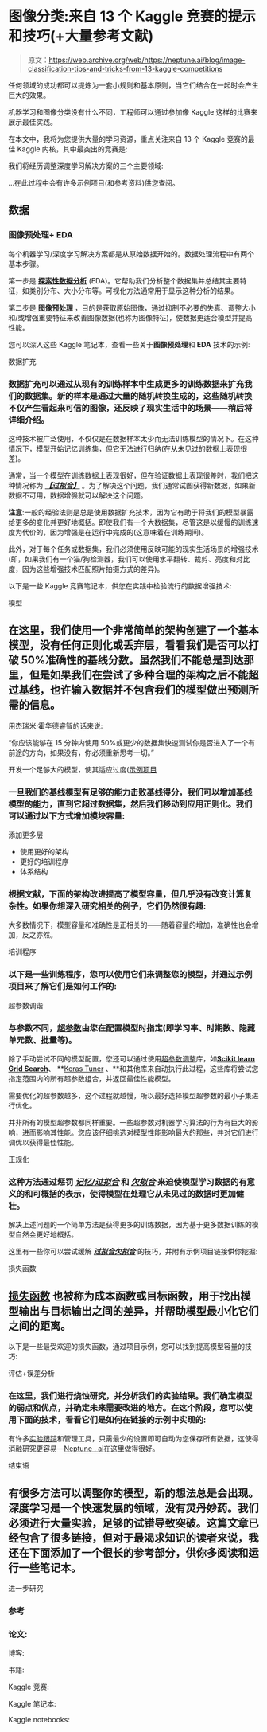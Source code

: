 # 图像分类:来自 13 个 Kaggle 竞赛的提示和技巧(+大量参考文献)

> 原文：<https://web.archive.org/web/https://neptune.ai/blog/image-classification-tips-and-tricks-from-13-kaggle-competitions>

任何领域的成功都可以提炼为一套小规则和基本原则，当它们结合在一起时会产生巨大的效果。

机器学习和图像分类没有什么不同，工程师可以通过参加像 Kaggle 这样的比赛来展示最佳实践。

在本文中，我将为您提供大量的学习资源，重点关注来自 13 个 Kaggle 竞赛的最佳 Kaggle 内核，其中最突出的竞赛是:

我们将经历调整深度学习解决方案的三个主要领域:

…在此过程中会有许多示例项目(和参考资料)供您查阅。

## 数据

### 图像预处理+ EDA

每个机器学习/深度学习解决方案都是从原始数据开始的。数据处理流程中有两个基本步骤。

第一步是 **[探索性数据分析](https://web.archive.org/web/20221118213143/https://www.kaggle.com/allunia/protein-atlas-exploration-and-baseline)** (EDA)。它帮助我们分析整个数据集并总结其主要特征，如类别分布、大小分布等。可视化方法通常用于显示这种分析的结果。

第二步是 [**图像预处理**](https://web.archive.org/web/20221118213143/https://towardsdatascience.com/image-pre-processing-c1aec0be3edf) ，目的是获取原始图像，通过抑制不必要的失真、调整大小和/或增强重要特征来改善图像数据(也称为图像特征)，使数据更适合模型并提高性能。

您可以深入这些 Kaggle 笔记本，查看一些关于**图像预处理**和 **EDA** 技术的示例:

数据扩充

### **数据扩充**可以通过从现有的训练样本中生成更多的训练数据来扩充我们的数据集。新的样本是通过大量的随机转换生成的，这些随机转换不仅产生看起来可信的图像，还反映了现实生活中的场景——稍后将详细介绍。

这种技术被广泛使用，不仅仅是在数据样本太少而无法训练模型的情况下。在这种情况下，模型开始记忆训练集，但它无法进行归纳(在从未见过的数据上表现很差)。

通常，当一个模型在训练数据上表现很好，但在验证数据上表现很差时，我们把这种情况称为 [***【过拟合】***](https://web.archive.org/web/20221118213143/https://machinelearningmastery.com/overfitting-and-underfitting-with-machine-learning-algorithms/) 。为了解决这个问题，我们通常试图获得新数据，如果新数据不可用，数据增强就可以解决这个问题。

**注意**:一般的经验法则是总是使用数据扩充技术，因为它有助于将我们的模型暴露给更多的变化并更好地概括。即使我们有一个大数据集，尽管这是以缓慢的训练速度为代价的，因为增强是在运行中完成的(这意味着在训练期间)。

此外，对于每个任务或数据集，我们必须使用反映可能的现实生活场景的增强技术(即，如果我们有一个猫/狗检测器，我们可以使用水平翻转、裁剪、亮度和对比度，因为这些增强技术匹配照片拍摄方式的差异)。

以下是一些 Kaggle 竞赛笔记本，供您在实践中检验流行的数据增强技术:

模型

## 在这里，我们使用一个非常简单的架构创建了一个基本模型，没有任何正则化或丢弃层，看看我们是否可以打破 50%准确性的基线分数。虽然我们不能总是到达那里，但是如果我们在尝试了多种合理的架构之后不能超过基线，也许输入数据并不包含我们的模型做出预测所需的信息。

用杰瑞米·霍华德睿智的话来说:

“你应该能够在 15 分钟内使用 50%或更少的数据集快速测试你是否进入了一个有前途的方向，如果没有，你必须重新思考一切。”

开发一个足够大的模型，使其适应过度([示例项目](https://web.archive.org/web/20221118213143/https://www.kaggle.com/allunia/protein-atlas-exploration-and-baseline#Building-a-baseline-model-)

### 一旦我们的基线模型有足够的能力击败基线得分，我们可以增加基线模型的能力，直到它超过数据集，然后我们移动到应用正则化。我们可以通过以下方式增加模块容量:

添加更多层

*   使用更好的架构
*   更好的培训程序
*   体系结构

### 根据文献，下面的架构改进提高了模型容量，但几乎没有改变计算复杂性。如果你想深入研究相关的例子，它们仍然很有趣:

大多数情况下，模型容量和准确性是正相关的——随着容量的增加，准确性也会增加，反之亦然。

培训程序

### 以下是一些训练程序，您可以使用它们来调整您的模型，并通过示例项目来了解它们是如何工作的:

超参数调谐

### 与参数不同，[超参数](https://web.archive.org/web/20221118213143/https://www.oreilly.com/library/view/evaluating-machine-learning/9781492048756/ch04.html)由您在配置模型时指定(即学习率、时期数、隐藏单元数、批量等)。

除了手动尝试不同的模型配置，您还可以通过使用[超参数调整](/web/20221118213143/https://neptune.ai/blog/hyperparameter-tuning-in-python-a-complete-guide-2020)库，如[**Scikit learn Grid Search**](https://web.archive.org/web/20221118213143/http://scikit-learn.org/stable/modules/generated/sklearn.model_selection.GridSearchCV.html)、 **[Keras Tuner](https://web.archive.org/web/20221118213143/https://keras-team.github.io/keras-tuner/) 、**和其他库来自动执行此过程，这些库将尝试您指定范围内的所有超参数组合，并返回最佳性能模型。

需要优化的超参数越多，这个过程就越慢，所以最好选择模型超参数的最小子集进行优化。

并非所有的模型超参数都同样重要。一些超参数对机器学习算法的行为有巨大的影响，进而影响其性能。您应该仔细挑选对模型性能影响最大的那些，并对它们进行调优以获得最佳性能。

正规化

### 这种方法通过惩罚 [***记忆/过拟合***](https://web.archive.org/web/20221118213143/https://machinelearningmastery.com/overfitting-and-underfitting-with-machine-learning-algorithms/) 和 [***欠拟合***](https://web.archive.org/web/20221118213143/https://machinelearningmastery.com/overfitting-and-underfitting-with-machine-learning-algorithms/) 来迫使模型学习数据的有意义的和可概括的表示，使得模型在处理它从未见过的数据时更加健壮。

解决上述问题的一个简单方法是获得更多的训练数据，因为基于更多数据训练的模型自然会更好地概括。

这里有一些你可以尝试缓解 [***过拟合***](https://web.archive.org/web/20221118213143/https://machinelearningmastery.com/overfitting-and-underfitting-with-machine-learning-algorithms/)[***欠拟合***](https://web.archive.org/web/20221118213143/https://machinelearningmastery.com/overfitting-and-underfitting-with-machine-learning-algorithms/) 的技巧，并附有示例项目链接供你挖掘:

损失函数

## [**损失函数**](https://web.archive.org/web/20221118213143/https://medium.com/@prince.canuma/how-to-develop-your-ai-intuition-ii-9dedb4a41c1c) 也被称为成本函数或目标函数，用于找出模型输出与目标输出之间的差异，并帮助模型最小化它们之间的距离。

以下是一些最受欢迎的损失函数，通过项目示例，您可以找到提高模型容量的技巧:

评估+误差分析

### 在这里，我们进行烧蚀研究，并分析我们的实验结果。我们确定模型的弱点和优点，并确定未来需要改进的地方。在这个阶段，您可以使用下面的技术，看看它们是如何在链接的示例中实现的:

有许多[实验跟踪](/web/20221118213143/https://neptune.ai/experiment-tracking)和管理工具，只需最少的设置即可自动为您保存所有数据，这使得消融研究更容易—[Neptune . ai](https://web.archive.org/web/20221118213143/https://neptune.ai/)在这里做得很好。

结束语

## 有很多方法可以调整你的模型，新的想法总是会出现。深度学习是一个快速发展的领域，没有灵丹妙药。我们必须进行大量实验，足够的试错导致突破。这篇文章已经包含了很多链接，但对于最渴求知识的读者来说，我还在下面添加了一个很长的**参考部分**，供你多阅读和运行一些笔记本。

进一步研究

### 参考

### 论文:

博客:

书籍:

Kaggle 竞赛:

Kaggle 笔记本:

Kaggle notebooks: